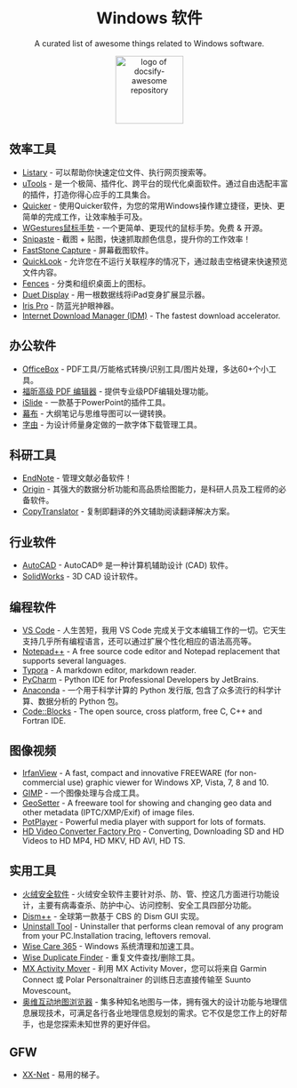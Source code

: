 
<div align="center">

# Windows 软件

A curated list of awesome things related to Windows software. 

<img width="122" src="https://user-images.githubusercontent.com/7565692/35311593-3edd9102-00f2-11e8-98fb-38be1d0e650f.png" alt="logo of docsify-awesome repository">

</div>

## 效率工具

- [Listary](https://www.listary.com/) - 可以帮助你快速定位文件、执行网页搜索等。
- [uTools](https://www.u.tools/) - 是一个极简、插件化、跨平台的现代化桌面软件。通过自由选配丰富的插件，打造你得心应手的工具集合。
- [Quicker](https://www.getquicker.net/) - 使用Quicker软件，为您的常用Windows操作建立捷径，更快、更简单的完成工作，让效率触手可及。
- [WGestures鼠标手势](http://www.yingdev.com/projects/wgestures) - 一个更简单、更现代的鼠标手势。免费 & 开源。
- [Snipaste](https://www.snipaste.com/) - 截图 + 贴图，快速抓取颜色信息，提升你的工作效率！
- [FastStone Capture](http://www.faststone.org/) - 屏幕截图软件。
- [QuickLook](https://github.com/QL-Win/QuickLook) - 允许您在不运行关联程序的情况下，通过敲击空格键来快速预览文件内容。
- [Fences](https://www.lanzous.com/i5gi6kf) - 分类和组织桌面上的图标。
- [Duet Display](https://www.duetdisplay.com/) - 用一根数据线将iPad变身扩展显示器。
- [Iris Pro](https://iristech.co/) - 防蓝光护眼神器。
- [Internet Download Manager (IDM)](http://www.internetdownloadmanager.com/download.html) - The fastest download accelerator.

## 办公软件

- [OfficeBox](http://www.wofficebox.com/) - PDF工具/万能格式转换/识别工具/图片处理，多达60+个小工具。
- [福昕高级 PDF 编辑器](https://www.foxitsoftware.cn/pdf-editor/) - 提供专业级PDF编辑处理功能。
- [iSlide](https://www.islide.cc/download) - 一款基于PowerPoint的插件工具。
- [幕布](https://mubu.com/apps) - 大纲笔记与思维导图可以一键转换。
- [字由](http://www.hellofont.cn/download) - 为设计师量身定做的一款字体下载管理工具。

## 科研工具

- [EndNote](https://endnote.com/) - 管理文献必备软件！
- [Origin](https://www.originlab.com/) - 其强大的数据分析功能和高品质绘图能力，是科研人员及工程师的必备软件。
- [CopyTranslator](https://copytranslator.github.io/download/) - 复制即翻译的外文辅助阅读翻译解决方案。

## 行业软件

- [AutoCAD](https://www.autodesk.com.cn/products/autocad/overview) - AutoCAD® 是一种计算机辅助设计 (CAD) 软件。
- [SolidWorks](https://www.solidworks.com/zh-hans) - 3D CAD 设计软件。

## 编程软件

- [VS Code](https://code.visualstudio.com/) - 人生苦短，我用 VS Code 完成关于文本编辑工作的一切。它天生支持几乎所有编程语言，还可以通过扩展个性化相应的语法高亮等。
- [Notepad++](https://notepad-plus-plus.org/downloads/) - A free source code editor and Notepad replacement that supports several languages.
- [Typora](https://www.typora.io/) - A markdown editor, markdown reader.
- [PyCharm](https://www.jetbrains.com/pycharm/download/) - Python IDE for Professional Developers by JetBrains.
- [Anaconda](https://mirrors.tuna.tsinghua.edu.cn/anaconda/archive/) - 一个用于科学计算的 Python 发行版, 包含了众多流行的科学计算、数据分析的 Python 包。
- [Code::Blocks](http://www.codeblocks.org/downloads) - The open source, cross platform, free C, C++ and Fortran IDE.

## 图像视频

- [IrfanView](https://www.irfanview.com/) - A fast, compact and innovative FREEWARE (for non-commercial use) graphic viewer for Windows XP, Vista, 7, 8 and 10.
- [GIMP](https://www.gimp.org/downloads/) - 一个图像处理与合成工具。
- [GeoSetter](http://geosetter.de/en/download-en/) - A freeware tool for showing and changing geo data and other metadata (IPTC/XMP/Exif) of image files.
- [PotPlayer](http://potplayer.daum.net/?lang=zh_CN) - Powerful media player with support for lots of formats.
- [HD Video Converter Factory Pro](https://www.videoconverterfactory.com/hd-video-converter/) - Converting, Downloading SD and HD Videos to HD MP4, HD MKV, HD AVI, HD TS.

## 实用工具

- [火绒安全软件](https://www.huorong.cn/) - 火绒安全软件主要针对杀、防、管、控这几方面进行功能设计，主要有病毒查杀、防护中心、访问控制、安全工具四部分功能。
- [Dism++](https://www.chuyu.me/zh-Hans/index.html) - 全球第一款基于 CBS 的 Dism GUI 实现。
- [Uninstall Tool](https://www.crystalidea.com/uninstall-tool/download) - Uninstaller that performs clean removal of any program from your PC.Installation tracing, leftovers removal.
- [Wise Care 365](https://www.wisecleaner.com.cn/download.html) - Windows 系统清理和加速工具。
- [Wise Duplicate Finder](https://www.wisecleaner.com.cn/download.html) - 重复文件查找/删除工具。
- [MX Activity Mover](http://www.meeximum.at/p/mxactivitymover_3.html) - 利用 MX Activity Mover，您可以将来自 Garmin Connect 或 Polar Personaltrainer 的训练日志直接传输至 Suunto Movescount。
- [奥维互动地图浏览器](https://www.ovital.com/download/) - 集多种知名地图与一体，拥有强大的设计功能与地理信息展现技术，可满足各行各业地理信息规划的需求。它不仅是您工作上的好帮手，也是您探索未知世界的更好伴侣。

## GFW

- [XX-Net](https://github.com/XX-net/XX-Net) - 易用的梯子。
